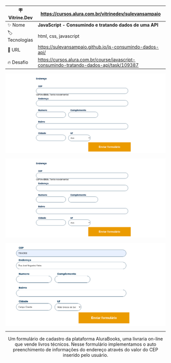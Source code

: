 | :placard: Vitrine.Dev |   https://cursos.alura.com.br/vitrinedev/sulevansampaio  |
| -------------  | --- |
| :sparkles: Nome        | **JavaScript - Consumindo e tratando dados de uma API**
| :label: Tecnologias | html, css, javascript
| :rocket: URL         | https://sulevansampaio.github.io/js-consumindo-dados-api/
| :fire: Desafio     | https://cursos.alura.com.br/course/javascript-consumindo-tratando-dados-api/task/109387

<!-- Inserir imagem com a #vitrinedev ao final do link -->
![](https://github.com/sulevansampaio/js-consumindo-dados-api/blob/master/img/cepInvalido.png#vitrinedev)

<p align="center"> <img src="https://github.com/sulevansampaio/js-consumindo-dados-api/blob/master/img/cepInvalido.png" alt="foto do projeto concluído - cep invalido"> </p>

<p align="center"> <img src="https://github.com/sulevansampaio/js-consumindo-dados-api/blob/master/img/cepValido.png" alt="foto do projeto concluído - cep valido"> </p>

<hr>

<p align="center">Um formulário de cadastro da plataforma AluraBooks, uma livraria on-line que vende livros técnicos. Nesse formulário implementamos o auto preenchimento de informações do endereço através do valor do CEP inserido pelo usuário.</p>

